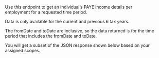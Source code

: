 <p>Use this endpoint to get an individual’s PAYE income details per employment for a requested time period.</p>
<p>Data is only available for the current and previous 6 tax years.</p>
<p>The fromDate and toDate are inclusive, so the data returned is for the time period that includes the fromDate and toDate.</p>
<p>You will get a subset of the JSON response shown below based on your assigned scopes.</p>